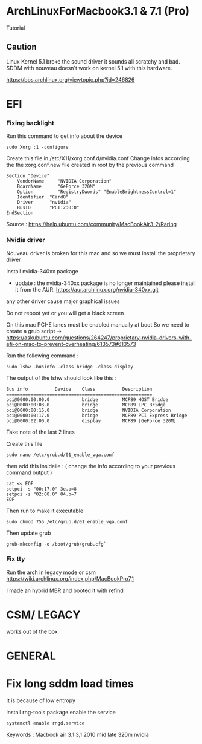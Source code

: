 # ArchLinuxForMacbook3.1 & 7.1 (Pro)
Tutorial

## Caution

Linux Kernel 5.1 broke the sound driver it sounds all scratchy and bad.
SDDM with nouveau doesn't work  on kernel 5.1 with this hardware.

https://bbs.archlinux.org/viewtopic.php?id=246826


# EFI

### Fixing backlight

Run this command to get info about the device

```
sudo Xorg :1 -configure
```

Create this file in /etc/X11/xorg.conf.d/nvidia.conf 
Change infos according the the xorg.conf.new file created in
root by the previous command

```
Section "Device"
    VendorName     "NVIDIA Corporation"
    BoardName      "GeForce 320M"
    Option         "RegistryDwords" "EnableBrightnessControl=1"
    Identifier  "Card0"
    Driver      "nvidia"
    BusID       "PCI:2:0:0"
EndSection
```

Source : https://help.ubuntu.com/community/MacBookAir3-2/Raring

### Nvidia driver

Nouveau driver is broken for this mac and so we must install the proprietary driver

Install nvidia-340xx package

* update : the nvidia-340xx package is no longer maintained please install it from the AUR.
https://aur.archlinux.org/nvidia-340xx.git

any other driver cause major graphical issues

Do not reboot yet or you will get a black screen 

On this mac PCI-E lanes must be enabled manually at boot
So we need to create a grub script -> https://askubuntu.com/questions/264247/proprietary-nvidia-drivers-with-efi-on-mac-to-prevent-overheating/613573#613573

Run the following command :

```
sudo lshw -businfo -class bridge -class display
```

The output of the lshw should look like this :

```
Bus info          Device    Class          Description
======================================================
pci@0000:00:00.0            bridge         MCP89 HOST Bridge
pci@0000:00:03.0            bridge         MCP89 LPC Bridge
pci@0000:00:15.0            bridge         NVIDIA Corporation
pci@0000:00:17.0            bridge         MCP89 PCI Express Bridge
pci@0000:02:00.0            display        MCP89 [GeForce 320M]

```

Take note of the last 2 lines


Create this file 

```
sudo nano /etc/grub.d/01_enable_vga.conf
```

then add this insideile : ( change the info according to your previous command output )

```
cat << EOF
setpci -s "00:17.0" 3e.b=8
setpci -s "02:00.0" 04.b=7
EOF
```

Then run to make it executable

```
sudo chmod 755 /etc/grub.d/01_enable_vga.conf
```

Then update grub

```
grub-mkconfig -o /boot/grub/grub.cfg`
```

### Fix tty

Run the arch in legacy mode or csm
https://wiki.archlinux.org/index.php/MacBookPro7,1

I made an hybrid MBR and booted it with refind

# CSM/ LEGACY

works out of the box


# GENERAL

# Fix long sddm load times
It is because of low entropy

Install rng-tools package
enable the service

```
systemctl enable rngd.service
```

Keywords :
Macbook air 3.1 3,1 2010 mid late 320m nvidia
